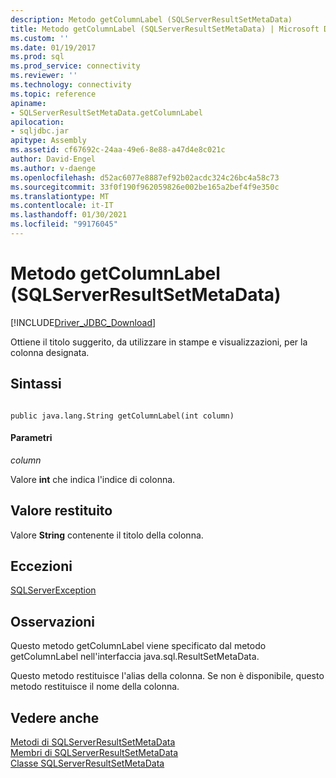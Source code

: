 ```yaml
---
description: Metodo getColumnLabel (SQLServerResultSetMetaData)
title: Metodo getColumnLabel (SQLServerResultSetMetaData) | Microsoft Docs
ms.custom: ''
ms.date: 01/19/2017
ms.prod: sql
ms.prod_service: connectivity
ms.reviewer: ''
ms.technology: connectivity
ms.topic: reference
apiname:
- SQLServerResultSetMetaData.getColumnLabel
apilocation:
- sqljdbc.jar
apitype: Assembly
ms.assetid: cf67692c-24aa-49e6-8e88-a47d4e8c021c
author: David-Engel
ms.author: v-daenge
ms.openlocfilehash: d52ac6077e8887ef92b02acdc324c26bc4a58c73
ms.sourcegitcommit: 33f0f190f962059826e002be165a2bef4f9e350c
ms.translationtype: MT
ms.contentlocale: it-IT
ms.lasthandoff: 01/30/2021
ms.locfileid: "99176045"
---
```

# <a name="getcolumnlabel-method-sqlserverresultsetmetadata"></a>Metodo getColumnLabel (SQLServerResultSetMetaData)
[!INCLUDE[Driver_JDBC_Download](../../../includes/driver_jdbc_download.md)]

  Ottiene il titolo suggerito, da utilizzare in stampe e visualizzazioni, per la colonna designata.  
  
## <a name="syntax"></a>Sintassi  
  
```  
  
public java.lang.String getColumnLabel(int column)  
```  
  
#### <a name="parameters"></a>Parametri  
 *column*  
  
 Valore **int** che indica l'indice di colonna.  
  
## <a name="return-value"></a>Valore restituito  
 Valore **String** contenente il titolo della colonna.  
  
## <a name="exceptions"></a>Eccezioni  
 [SQLServerException](../../../connect/jdbc/reference/sqlserverexception-class.md)  
  
## <a name="remarks"></a>Osservazioni  
 Questo metodo getColumnLabel viene specificato dal metodo getColumnLabel nell'interfaccia java.sql.ResultSetMetaData.  
  
 Questo metodo restituisce l'alias della colonna. Se non è disponibile, questo metodo restituisce il nome della colonna.  
  
## <a name="see-also"></a>Vedere anche  
 [Metodi di SQLServerResultSetMetaData](../../../connect/jdbc/reference/sqlserverresultsetmetadata-methods.md)   
 [Membri di SQLServerResultSetMetaData](../../../connect/jdbc/reference/sqlserverresultsetmetadata-members.md)   
 [Classe SQLServerResultSetMetaData](../../../connect/jdbc/reference/sqlserverresultsetmetadata-class.md)  
  
  
